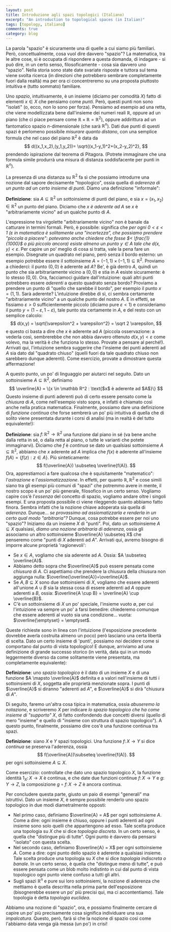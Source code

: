 ```yaml
---
layout: post
title: Introduzione agli spazi topologici (Italiano)
excerpt: "An introduction to topological spaces (in Italian)"
tags: [topology, italiano]
comments: true
category: blog
---
```


La parola "spazio" è sicuramente una di quelle a cui siamo più familiari. Però, concettualmente, cosa vuol dire davvero "spazio"? La matematica, tra le altre cose, si è occupata di rispondere a questa domanda, di indagare - si può dire, in un certo senso, filosoficamente - cosa sia davvero uno "spazio". Nella storia sono state date svariate risposte e tuttora sul tema viene svolta ricerca (in direzioni che potrebbero sembrare completamente fuori dalla realtà) ma per ora ci concentreremo su una proposta piuttosto intuitiva e (tutto sommato) familiare.

Uno *spazio*, intuitivamente, è un insieme (diciamo per comodità $X$) fatto di elementi $x \in X$ che pensiamo come *punti*. Però, questi punti non sono "isolati" (o, ecco, non lo sono per forza). Pensiamo ad esempio ad una retta, che viene modellizzata bene dall'insieme dei numeri reali $\mathbb R$, oppure ad un piano (che ci piace pensare come $\mathbb R \times \mathbb R = \mathbb R^2$), oppure addirittura ad un fantomatico spazio $n$-dimensionale (che sarà $\mathbb R^n$). Dati due punti di questi spazi è perlomeno possibile *misurare quanto distano*, con una semplice formula che nel caso del piano $\mathbb R^2$ è data da
$$
d((x_1,x_2),(y_1,y_2))= \sqrt{(x_1-y_1)^2+(x_2-y_2)^2},
$$
prendendo ispirazione dal teorema di Pitagora. (Potrete immaginare che una formula simile produrrà una misura di distanza soddisfacente per punti in $\mathbb R^n$).

La presenza di una distanza su $\mathbb R^2$ fa sì che possiamo introdurre una nozione dal sapore decisamente "topologico", ossia quella di *aderenza di un punto ad un certo insieme di punti*. Diamo una definizione "informale":

**Definizione**: sia $A \subseteq \mathbb R^2$ un sottoinsieme di punti del piano, e sia $x=(x_1,x_2) \in \mathbb R^2$ un punto del piano. Diciamo che *$x$ è aderente ad $A$* se $x$ è "arbitrariamente vicino" ad un qualche punto di $A$.

L'espressione tra virgolette "arbitrariamente vicino" non è banale da catturare in termini formali. Però, è possibile: significa che *per ogni $0 < \varepsilon < 1$ ($\varepsilon$ in matematica è solitamente una "incertezza", che possiamo prendere "piccola a piacere": potevamo anche chiedere che fosse $< \frac{1}{1000}$ o più piccolo ancora) esiste almeno un punto $y \in A$ tale che $d(x,y) < \varepsilon$*. Per capire un po' meglio di cosa si tratta, vale la pena fare un esempio. Disegnate un quadrato nel piano, però senza il bordo esterno: un esempio potrebbe essere il sottoinsieme $A=(-1,1) \times (-1,1) \subseteq \mathbb R^2$. Proviamo a chiederci: il punto $(0,0)$ è aderente ad $A$? Be', è già dentro $A$, quindi un punto che sia arbitrariamente vicino a $(0,0)$ e stia in $A$ esiste sicuramente: è lo stesso $(0,0)$. Ora, facciamoci guidare dall'intuizione: quali altri punti potrebbero essere *aderenti* a questo quadrato senza bordo? Proviamo a prendere un punto di "quello che sarebbe il bordo", per esempio il punto $x=(1,1)$. Sarà aderente? L'intuizione direbbe di sì, ci sembra certamente "arbitrariamente vicino" a un qualche punto del nostro $A$. E in effetti, se fissiamo $\varepsilon > 0$ sufficientemente piccolo (diciamo pure $\varepsilon <1$) e consideriamo il punto $y=(1-\varepsilon, 1-\varepsilon)$,  tale punto sta certamente in $A$, e del resto con un semplice calcolo:
$$
d(x,y) = \sqrt{\varepsilon^2 + \varepsilon^2} = \sqrt 2 \varepsilon,
$$
e questo ci basta a dire che $x$ è aderente ad $A$ (piccola osservazione: a vederla così, sembrerebbe che non abbia davvero ottenuto $d(x,y) < \varepsilon$ come volevo, ma la verità è che funziona lo stesso. Provate a pensare al perché!). Arrivati qui, l'intuizione sembra suggerire che l'insieme dei punti aderenti ad $A$ sia dato dal "quadrato chiuso" (quelli fuori da tale quadrato chiuso non sarebbero dunque aderenti). Come esercizio, provate a dimostrare questa affermazione!

A questo punto, un po' di linguaggio per aiutarci nel seguito. Dato un sottoinsieme $A \subseteq \mathbb R^2$, definiamo
$$
\overline{A} = \{x \in \mathbb R^2 : \text{$x$ è aderente ad $A$}\}
$$
Questo insieme di punti aderenti può di certo essere pensato come la *chiusura* di $A$, come nell'esempio visto sopra, e infatti è chiamato così anche nella pratica matematica. Finalmente, possiamo dare una definizione di *funzione continua* che forse sembrerà un po' più intuitiva di quella che di solito viene presentata durante i corsi di analisi (ma in realtà è del tutto equivalente!):

**Definizione**: sia $f \colon \mathbb R^2 \to \mathbb R^2$ una funzione dal piano in sé (va bene anche dalla retta in sé, o dalla retta al piano, o tutte le varianti che potete immaginarvi). Diciamo che $f$ è *continua* se dato un qualsiasi sottoinsieme $A \subseteq \mathbb R^2$, abbiamo che $x$ aderente ad $A$ implica che $f(x)$ è aderente all'insieme $f(A) = \{f(z) : z \in A\}$. Più sinteticamente:
$$
f(\overline{A}) \subseteq \overline{f(A)}.
$$
Ora, apprestiamoci a fare qualcosa che è squisitamente "matematico": l'*astrazione* e l'*assiomatizzazione*. In effetti, per quanto $\mathbb R, \mathbb R^2$ e cose simili siano tra gli esempi più comuni di "spazi" che potremmo avere in mente, il nostro scopo è un po' più generale, filosofico in un certo senso. Vogliamo capire cos'è l'*essenza* del concetto di spazio, vogliamo andare oltre i singoli esempi. E una proposta possibile ci viene rileggendo quanto abbiamo fatto finora. Sembra infatti che la nozione chiave adoperata sia quella di *aderenza*. Dunque... *se provassimo ad assiomatizzarla e renderla in un certo qual modo "arbitraria"?* Dunque, cosa potrebbe essere per noi uno "spazio"? Iniziamo da un insieme $X$ di "punti". Poi, dato un sottoinsieme $A \subseteq X$ qualsiasi, *diamo una nozione arbitraria di aderenza*, ossia gli associamo un altro sottoinsieme $\overline{A} \subseteq X$ che penseremo come "punti di $X$ aderenti ad $A$". Arrivati qui, avremo bisogno di imporre alcune proprietà 'ragionevoli':

- Se $x \in A$, vogliamo che sia aderente ad $A$. Ossia: $A \subseteq \overline{A}$.
- Abbiamo detto sopra che $\overline{A}$ può essere pensata come *chiusura* di $A$. Ci aspettiamo che prendere la chiusura della chiusura non aggiunga nulla: $\overline{\overline{A}}=\overline{A}$.
- Se $A, B \subseteq X$ sono due sottoinsiemi di $X$, vogliamo che essere aderenti all'unione $A \cup B$ sia la stessa cosa di essere aderenti ad $A$ oppure aderenti a $B$, ossia:  $\overline{A \cup B} = \overline{A} \cup \overline{B}$.
- C'è un sottoinsieme di $X$ un po' speciale, l'insieme vuoto $\emptyset$, per cui l'intuizione va sempre un po' a farsi benedire: chiederemo comunque che essere aderenti al vuoto sia una condizione... vuota: $\overline{\emptyset} = \emptyset$.

Queste richieste sono in linea con l'intuizione (l'esposizione precedente dovrebbe averla costruita almeno un poco) però lasciano una certa libertà di scelta. Dato un certo insieme di 'punti', possiamo *noi* decidere come si comportano dal punto di vista topologico! E dunque, arriviamo ad una definizione di grande successo storico (in verità, data qui in un modo leggermente diverso da come solitamente viene presentata, ma completamente equivalente):

**Definizione**: uno *spazio topologico* è il dato di un insieme $X$ e di una funzione $A \mapsto \overline{A}$ definita e a valori nell'insieme di tutti i sottoinsiemi di $X$, soggetta alle proprietà menzionate sopra. I punti di $\overline{A}$ si diranno "aderenti ad $A$", e $\overline{A}$ si dirà "chiusura di $A$".

Di seguito, faremo un'altra cosa tipica in matematica, ossia *abuseremo la notazione*, e scriveremo $X$ per indicare *lo spazio topologico che ha come insieme di "supporto" $X$*, di fatto confondendo due concetti diversi (quello di mero "insieme" e quello di "insieme con struttura di spazio topologico"). A questo punto, finalmente, possiamo dire cos'è una funzione continua tra spazi.

**Definizione**: siano $X$ e $Y$ spazi topologici. Una funzione $f \colon X \to Y$ si dice *continua* se preserva l'aderenza, ossia
$$
f(\overline{A})\subseteq \overline{f(A)}.
$$
per ogni sottoinsieme $A \subseteq X$.

Come esercizio: controllate che dato uno spazio topologico $X$, la funzione identità $1_X \colon X \to X$ è continua, e che date due funzioni continue $f \colon X \to Y$ e $g \colon Y \to Z$, la composizione $g\circ f \colon X \to Z$ è ancora continua.

Per concludere questa parte, giusto un paio di esempi "generali" ma istruttivi. Dato un insieme $X$, è sempre possibile renderlo uno spazio topologico in due modi diametralmente opposti:

- Nel primo caso, definiamo $\overline{A} = A$ per ogni sottoinsieme $A$. Come a dire: ogni insieme è chiuso, oppure i punti aderenti ad ogni insieme sono solo quelli che appartengono ad esso. Tale scelta produce una topologia su $X$ che si dice *topologia discreta*. In un certo senso, è quella che "distingue più di tutte". Ogni punto è davvero da pensarsi "isolato" con questa scelta.
- Nel secondo caso, definiamo $\overline{A} = X$ per ogni sottoinsieme $A$. Come a dire: ogni punto dello spazio è aderente a qualsiasi insieme. Tale scelta produce una topologia su $X$ che si dice *topologia indiscreta o banale*. In un certo senso, è quella che "distingue meno di tutte", e può essere pensata come un blob molto indistinto in cui dal punto di vista topologico ogni punto viene confuso a tutti gli altri.
- Sugli spazi $\mathbb R^n$ e pure sui loro sottoinsiemi, la nozione di aderenza che mettiamo è quella descritta nella prima parte dell'esposizione (bisognerebbe essere un po' più precisi qui, ma ci accontentiamo). Tale topologia è detta *topologia euclidea*.

Abbiamo una nozione di "spazio", ora, e possiamo finalmente cercare di capire un po' più precisamente cosa significa individuare una sua *impalcatura*. Questo, però, farà sì che la nozione di spazio così come l'abbiamo data venga già messa (un po') in crisi!


